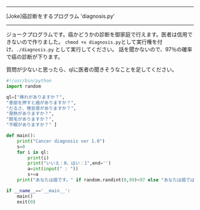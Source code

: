 


**************************************************


[Joke]癌診断をするプログラム 'diagnosis.py'


**************************************************


ジョークプログラムです。癌かどうかの診断を御家庭で行えます。医者は信用できないので作りました。
`chmod +x diagnosis.py`として実行権を付け、`./diagnosis.py`
として実行してください。
話を聞かないので、97％の確率で癌の診断が下ります。

質問が少ないと思ったら、qlに医者の聞きそうなことを足してください。

```diagnosis.py
#!/usr/bin/python
import random

ql=["痺れがありますか？",
"患部を押すと痼がありますか？",
"だるさ、倦怠感がありますか？",
"発熱がありますか？",
"脱毛がありますか？",
"不眠がありますか？" ]

def main():
    print("Cancer diagnosis ver 1.0")
    s=0
    for i in ql:
        print(i)
        print("いいえ：0、はい：1",end='')
        a=int(input(" : "))
        s+=a
    print("あなたは癌です。" if random.randint(0,99)<97 else "あなたは癌ではありません。")

if __name__=='__main__':
    main()
    exit(0)
```
